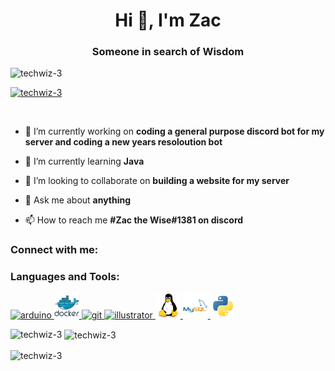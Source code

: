 <h1 align="center">Hi 👋, I'm Zac</h1>
<h3 align="center">Someone in search of Wisdom</h3>

<p align="left"> <img src="https://komarev.com/ghpvc/?username=techwiz-3&label=Profile%20views&color=0e75b6&style=flat" alt="techwiz-3" /> </p>

<p align="left"> <a href="https://github.com/ryo-ma/github-profile-trophy"><img src="https://github-profile-trophy.vercel.app/?username=techwiz-3" alt="techwiz-3" /></a> </p>

<p align="left"> <a href="https://twitter.com/" target="blank"><img src="https://img.shields.io/twitter/follow/?logo=twitter&style=for-the-badge" alt="" /></a> </p>

- 🔭 I’m currently working on **coding a general purpose discord bot for my server and coding a new years resoloution bot**

- 🌱 I’m currently learning **Java**

- 👯 I’m looking to collaborate on **building a website for my server**

- 💬 Ask me about **anything**

- 📫 How to reach me **#Zac the Wise#1381 on discord**

<h3 align="left">Connect with me:</h3>
<p align="left">
</p>

<h3 align="left">Languages and Tools:</h3>
<p align="left"> <a href="https://www.arduino.cc/" target="_blank" rel="noreferrer"> <img src="https://cdn.worldvectorlogo.com/logos/arduino-1.svg" alt="arduino" width="40" height="40"/> </a> <a href="https://www.docker.com/" target="_blank" rel="noreferrer"> <img src="https://raw.githubusercontent.com/devicons/devicon/master/icons/docker/docker-original-wordmark.svg" alt="docker" width="40" height="40"/> </a> <a href="https://git-scm.com/" target="_blank" rel="noreferrer"> <img src="https://www.vectorlogo.zone/logos/git-scm/git-scm-icon.svg" alt="git" width="40" height="40"/> </a> <a href="https://www.adobe.com/in/products/illustrator.html" target="_blank" rel="noreferrer"> <img src="https://www.vectorlogo.zone/logos/adobe_illustrator/adobe_illustrator-icon.svg" alt="illustrator" width="40" height="40"/> </a> <a href="https://www.linux.org/" target="_blank" rel="noreferrer"> <img src="https://raw.githubusercontent.com/devicons/devicon/master/icons/linux/linux-original.svg" alt="linux" width="40" height="40"/> </a> <a href="https://www.mysql.com/" target="_blank" rel="noreferrer"> <img src="https://raw.githubusercontent.com/devicons/devicon/master/icons/mysql/mysql-original-wordmark.svg" alt="mysql" width="40" height="40"/> </a> <a href="https://www.python.org" target="_blank" rel="noreferrer"> <img src="https://raw.githubusercontent.com/devicons/devicon/master/icons/python/python-original.svg" alt="python" width="40" height="40"/> </a> </p>

<p><img align="left" src="https://github-readme-stats.vercel.app/api/top-langs?username=techwiz-3&show_icons=true&locale=en&layout=compact" alt="techwiz-3" /></p>

<p>&nbsp;<img align="center" src="https://github-readme-stats.vercel.app/api?username=techwiz-3&show_icons=true&locale=en" alt="techwiz-3" /></p>

<p><img align="center" src="https://github-readme-streak-stats.herokuapp.com/?user=techwiz-3&" alt="techwiz-3" /></p>
